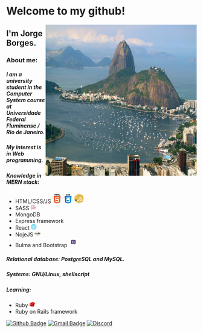 # Welcome to my github!
<img align="right" width="400" height="400" src="public/images/vista-do-morro-do-corcovado-brasil.jpg">

## I'm **Jorge Borges**.

### About me:

##### I am a university student in the Computer System course at Universidade Federal Fluminense / Rio de Janeiro. 
    
##### My interest is in Web programming.

##### Knowledge in MERN stack:
- HTML/CSS/JS <img width="25" height="25" src="public/images/html-5.png"> <img width="25" height="25" src="public/images/css3_brand.png"> <img width="25" height="25" src="public/images/javascript_brand.png"> 
- SASS <img width="15" height="15" src="public/images/sass_brand.png">
- MongoDB
- Express framework
- React <img width="15" height="15" src="public/images/react_brand.png">
- NojeJS <img width="15" height="15" src="public/images/nodejs_brand.png">
- Bulma and Bootstrap <img width="25" height="25" src="public/images/bootstrap_brand.png">

##### Relational database: PostgreSQL and MySQL.
##### Systems: GNU/Linux, shellscript 
##### Learning:
- Ruby <img width="15" height="15" src="public/images/ruby_brand.png">
- Ruby on Rails framework

[![Github Badge](https://img.shields.io/badge/-Github-000?style=flat-square&logo=Github&logoColor=white&link=link_do_seu_perfil_no_github)](https://github.com/JorgeLAB/) [![Gmail Badge](https://img.shields.io/badge/-Gmail-c14438?style=flat-square&logo=Gmail&logoColor=white&link=mailto:seu_email)](mailto:jorgeborgesdev@gmail.com) [![Discord](https://img.shields.io/discord/760987427166748723.svg?label=&logo=discord&logoColor=ffffff&color=7389D8&labelColor=6A7EC2)](https://discord.com/channels/760987427166748723)
